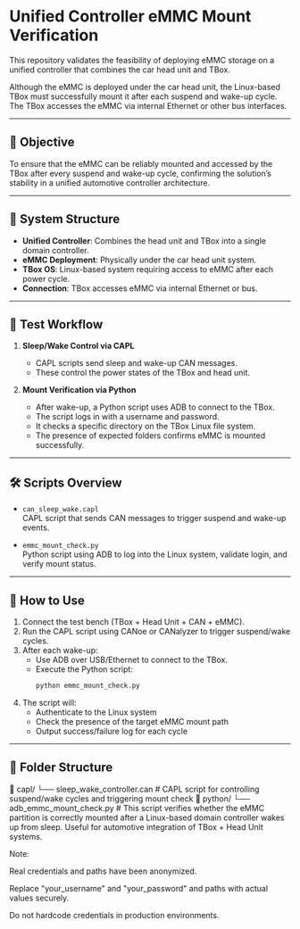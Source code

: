 # Unified Controller eMMC Mount Verification

This repository validates the feasibility of deploying eMMC storage on a unified controller that combines the car head unit and TBox.

Although the eMMC is deployed under the car head unit, the Linux-based TBox must successfully mount it after each suspend and wake-up cycle. The TBox accesses the eMMC via internal Ethernet or other bus interfaces.

---

## 📌 Objective

To ensure that the eMMC can be reliably mounted and accessed by the TBox after every suspend and wake-up cycle, confirming the solution’s stability in a unified automotive controller architecture.

---

## 🧩 System Structure

- **Unified Controller**: Combines the head unit and TBox into a single domain controller.
- **eMMC Deployment**: Physically under the car head unit system.
- **TBox OS**: Linux-based system requiring access to eMMC after each power cycle.
- **Connection**: TBox accesses eMMC via internal Ethernet or bus.

---

## 🔁 Test Workflow

1. **Sleep/Wake Control via CAPL**
   - CAPL scripts send sleep and wake-up CAN messages.
   - These control the power states of the TBox and head unit.

2. **Mount Verification via Python**
   - After wake-up, a Python script uses ADB to connect to the TBox.
   - The script logs in with a username and password.
   - It checks a specific directory on the TBox Linux file system.
   - The presence of expected folders confirms eMMC is mounted successfully.

---

## 🛠 Scripts Overview

- `can_sleep_wake.capl`  
  CAPL script that sends CAN messages to trigger suspend and wake-up events.

- `emmc_mount_check.py`  
  Python script using ADB to log into the Linux system, validate login, and verify mount status.

---

## 🚀 How to Use

1. Connect the test bench (TBox + Head Unit + CAN + eMMC).
2. Run the CAPL script using CANoe or CANalyzer to trigger suspend/wake cycles.
3. After each wake-up:
   - Use ADB over USB/Ethernet to connect to the TBox.
   - Execute the Python script:
     ```bash
     python emmc_mount_check.py
     ```
4. The script will:
   - Authenticate to the Linux system
   - Check the presence of the target eMMC mount path
   - Output success/failure log for each cycle

---

## 📁 Folder Structure
📂 capl/
    └── sleep_wake_controller.can  # CAPL script for controlling suspend/wake cycles and triggering mount check
📂 python/
    └── adb_emmc_mount_check.py  # This script verifies whether the eMMC partition is correctly mounted after a Linux-based domain controller wakes up from sleep. Useful for automotive integration of TBox + Head Unit systems.

Note:

Real credentials and paths have been anonymized.

Replace "your_username" and "your_password" and paths with actual values securely.

Do not hardcode credentials in production environments.


